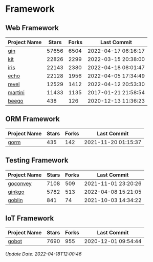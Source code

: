 # Framework

## Web Framework
| Project Name | Stars | Forks | Last Commit |
| ------------ | ----- | ----- | ----------- |
| [gin](https://github.com/gin-gonic/gin) | 57656 | 6504 | 2022-04-17 06:16:17 |
| [kit](https://github.com/go-kit/kit) | 22826 | 2299 | 2022-03-15 20:38:00 |
| [iris](https://github.com/kataras/iris) | 22143 | 2380 | 2022-04-18 08:01:47 |
| [echo](https://github.com/labstack/echo) | 22128 | 1956 | 2022-04-05 17:34:49 |
| [revel](https://github.com/revel/revel) | 12529 | 1412 | 2022-04-12 20:53:30 |
| [martini](https://github.com/go-martini/martini) | 11433 | 1135 | 2017-01-21 21:58:54 |
| [beego](https://github.com/astaxie/beego) | 438 | 126 | 2020-12-13 11:36:23 |

## ORM Framework
| Project Name | Stars | Forks | Last Commit |
| ------------ | ----- | ----- | ----------- |
| [gorm](https://github.com/jinzhu/gorm) | 435 | 142 | 2021-11-20 01:15:37 |

## Testing Framework
| Project Name | Stars | Forks | Last Commit |
| ------------ | ----- | ----- | ----------- |
| [goconvey](https://github.com/smartystreets/goconvey) | 7108 | 509 | 2021-11-01 23:20:26 |
| [ginkgo](https://github.com/onsi/ginkgo) | 5782 | 513 | 2022-04-08 15:21:05 |
| [goblin](https://github.com/franela/goblin) | 841 | 74 | 2021-10-03 14:34:22 |

## IoT Framework
| Project Name | Stars | Forks | Last Commit |
| ------------ | ----- | ----- | ----------- |
| [gobot](https://github.com/hybridgroup/gobot) | 7690 | 955 | 2020-12-01 09:54:44 |

*Update Date: 2022-04-18T12:00:46*